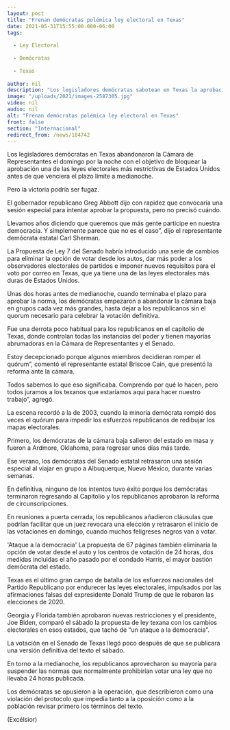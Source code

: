 ```yaml
---
layout: post
title: "Frenan demócratas polémica ley electoral en Texas"
date: 2021-05-31T15:55:00.000-06:00
tags:
  
  - Ley Electoral
  
  - Demócratas
  
  - Texas
  
author: nil
description: "Los legisladores demócratas sabotean en Texas la aprobación una de las leyes electorales más restrictivas de EU, rompiendo el quórum en la Cámara de Representantes"
image: "/uploads/2021/images-2587305.jpg"
video: nil
audio: nil
alt: "Frenan demócratas polémica ley electoral en Texas"
front: false
section: "Internacional"
redirect_from: /news/184742
---
```


Los legisladores demócratas en Texas abandonaron la Cámara de Representantes el domingo por la noche con el objetivo de bloquear la aprobación una de las leyes electorales más restrictivas de Estados Unidos antes de que venciera el plazo límite a medianoche.

Pero la victoria podría ser fugaz.

El gobernador republicano Greg Abbott dijo con rapidez que convocaría una sesión especial para intentar aprobar la propuesta, pero no precisó cuándo.

Llevamos años diciendo que queremos que más gente participe en nuestra democracia. Y simplemente parece que no es el caso”, dijo el representante demócrata estatal Carl Sherman.

La Propuesta de Ley 7 del Senado habría introducido una serie de cambios para eliminar la opción de votar desde los autos, dar más poder a los observadores electorales de partidos e imponer nuevos requisitos para el voto por correo en Texas, que ya tiene una de las leyes electorales más duras de Estados Unidos.

Unas dos horas antes de medianoche, cuando terminaba el plazo para aprobar la norma, los demócratas empezaron a abandonar la cámara baja en grupos cada vez más grandes, hasta dejar a los republicanos sin el quorum necesario para celebrar la votación definitiva.

Fue una derrota poco habitual para los republicanos en el capitolio de Texas, donde controlan todas las instancias del poder y tienen mayorías abrumadoras en la Cámara de Representantes y el Senado.

Estoy decepcionado porque algunos miembros decidieran romper el quórum”, comentó el representante estatal Briscoe Cain, que presentó la reforma ante la cámara.

Todos sabemos lo que eso significaba. Comprendo por qué lo hacen, pero todos juramos a los texanos que estaríamos aquí para hacer nuestro trabajo”, agregó.

La escena recordó a la de 2003, cuando la minoría demócrata rompió dos veces el quórum para impedir los esfuerzos republicanos de redibujar los mapas electorales.

Primero, los demócratas de la cámara baja salieron del estado en masa y fueron a Ardmore, Oklahoma, para regresar unos días más tarde.

Ese verano, los demócratas del Senado estatal retrasaron una sesión especial al viajar en grupo a Albuquerque, Nuevo México, durante varias semanas.

En definitiva, ninguno de los intentos tuvo éxito porque los demócratas terminaron regresando al Capitolio y los republicanos aprobaron la reforma de circunscripciones.

En reuniones a puerta cerrada, los republicanos añadieron cláusulas que podrían facilitar que un juez revocara una elección y retrasaron el inicio de las votaciones en domingo, cuando muchos feligreses negros van a votar.

'Ataque a la democracia'
La propuesta de 67 páginas también eliminaría la opción de votar desde el auto y los centros de votación de 24 horas, dos medidas incluidas el año pasado por el condado Harris, el mayor bastión demócrata del estado.

Texas es el último gran campo de batalla de los esfuerzos nacionales del Partido Republicano por endurecer las leyes electorales, impulsados por las afirmaciones falsas del expresidente Donald Trump de que le robaron las elecciones de 2020.

Georgia y Florida también aprobaron nuevas restricciones y el presidente, Joe Biden, comparó el sábado la propuesta de ley texana con los cambios electorales en esos estados, que tachó de “un ataque a la democracia”.

La votación en el Senado de Texas llegó poco después de que se publicara una versión definitiva del texto el sábado.

En torno a la medianoche, los republicanos aprovecharon su mayoría para suspender las normas que normalmente prohibirían votar una ley que no llevaba 24 horas publicada.

Los demócratas se opusieron a la operación, que describieron como una violación del protocolo que impedía tanto a la oposición como a la población revisar primero los términos del texto.

(Excélsior)